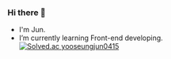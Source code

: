 ### Hi there 👋
- I'm Jun.
- I’m currently learning Front-end developing.
[![Solved.ac
yooseungjun0415](http://mazassumnida.wtf/api/v2/generate_badge?boj={handle})](https://solved.ac/{handle})

<!--
**SJJuunnY/SJJuunnY** is a ✨ _special_ ✨ repository because its `README.md` (this file) appears on your GitHub profile.

Here are some ideas to get you started:
- 🔭 I’m currently working on ...
- 🌱 I’m currently learning ...
- 👯 I’m looking to collaborate on ...
- 🤔 I’m looking for help with ...
- 💬 Ask me about ...
- 📫 How to reach me: ...
- 😄 Pronouns: ...
- ⚡ Fun fact: ...
-->

